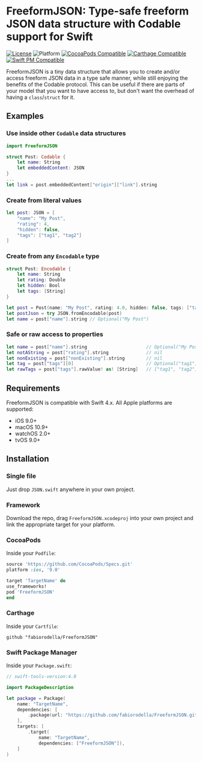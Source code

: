 # FreeformJSON: Type-safe freeform JSON data structure with Codable support for Swift

[![License](https://img.shields.io/cocoapods/l/FreeformJSON.svg?style=flat)](https://github.com/fabiorodella/FreeformJSON/blob/master/LICENSE) ![Platform](https://img.shields.io/cocoapods/p/FreeformJSON.svg?style=flat) [![CocoaPods Compatible](https://img.shields.io/cocoapods/v/FreeformJSON.svg)](https://img.shields.io/cocoapods/v/FreeformJSON.svg) [![Carthage Compatible](https://img.shields.io/badge/Carthage-compatible-4BC51D.svg?style=flat)](https://github.com/Carthage/Carthage) [![Swift PM Compatible](https://img.shields.io/badge/Swift%20PM-compatible-4BC51D.svg)](https://swift.org/package-manager/)

FreeformJSON is a tiny data structure that allows you to create and/or access freeform JSON data in a type safe manner, while still enjoying the benefits of the Codable protocol. This can be useful if there are parts of your model that you want to have access to, but don't want the overhead of having a  `class`/`struct` for it.

## Examples

### Use inside other `Codable` data structures
```swift
import FreeformJSON

struct Post: Codable {
    let name: String
    let embeddedContent: JSON
}
...
let link = post.embeddedContent["origin"]["link"].string
```

### Create from literal values
```swift
let post: JSON = [
    "name": "My Post",
    "rating": 4,
    "hidden": false,
    "tags": ["tag1", "tag2"]
]
```

### Create from any  `Encodable` type
```swift
struct Post: Encodable {
    let name: String
    let rating: Double
    let hidden: Bool
    let tags: [String]
}

let post = Post(name: "My Post", rating: 4.0, hidden: false, tags: ["tag1", "tag2"])
let postJson = try JSON.fromEncodable(post)
let name = post["name"].string // Optional("My Post")
```

### Safe or raw access to properties
```swift
let name = post["name"].string                      // Optional("My Post")
let notAString = post["rating"].string              // nil
let nonExisting = post["nonExisting"].string        // nil
let tag = post["tags"][0]                           // Optional("tag1")
let rawTags = post["tags"].rawValue! as! [String]   // ["tag1", "tag2"]
```

## Requirements

FreeformJSON is compatible with Swift 4.x.
All Apple platforms are supported:

* iOS 9.0+
* macOS 10.9+
* watchOS 2.0+
* tvOS 9.0+

## Installation

### Single file

Just drop `JSON.swift` anywhere in your own project.

### Framework

Download the repo, drag `FreeformJSON.xcodeproj` into your own project and link the appropriate target for your platform.

### CocoaPods
Inside your `Podfile`:
```ruby
source 'https://github.com/CocoaPods/Specs.git'
platform :ios, '9.0'

target 'TargetName' do
use_frameworks!
pod 'FreeformJSON'
end
```

### Carthage
Inside your `Cartfile`:
```ogdl
github "fabiorodella/FreeformJSON"
```

### Swift Package Manager
Inside your `Package.swift`:
```swift
// swift-tools-version:4.0

import PackageDescription

let package = Package(
    name: "TargetName",
    dependencies: [
        .package(url: "https://github.com/fabiorodella/FreeformJSON.git", from: "0.1.0"),
    ],
    targets: [
        .target(
            name: "TargetName",
            dependencies: ["FreeformJSON"]),
    ]
)
```
